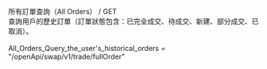 所有訂單查詢（All Orders） / GET \
查詢用戶的歷史訂單（訂單狀態包含：已完全成交、待成交、新建、部分成交、已取消）。 \
\
All_Orders_Query_the_user's_historical_orders = "/openApi/swap/v1/trade/fullOrder"
